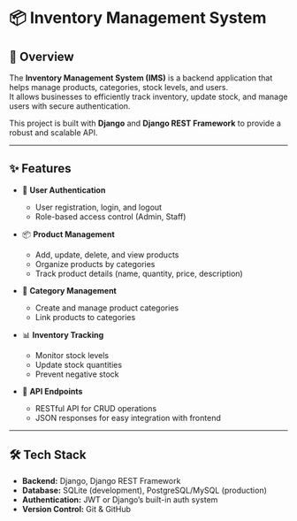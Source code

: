 # 📦 Inventory Management System

## 📌 Overview
The **Inventory Management System (IMS)** is a backend application that helps manage products, categories, stock levels, and users.  
It allows businesses to efficiently track inventory, update stock, and manage users with secure authentication.

This project is built with **Django** and **Django REST Framework** to provide a robust and scalable API.

---

## ✨ Features
- 🔑 **User Authentication**
  - User registration, login, and logout
  - Role-based access control (Admin, Staff)

- 📦 **Product Management**
  - Add, update, delete, and view products
  - Organize products by categories
  - Track product details (name, quantity, price, description)

- 📂 **Category Management**
  - Create and manage product categories
  - Link products to categories

- 📊 **Inventory Tracking**
  - Monitor stock levels
  - Update stock quantities
  - Prevent negative stock

- 📑 **API Endpoints**
  - RESTful API for CRUD operations
  - JSON responses for easy integration with frontend

---

## 🛠️ Tech Stack
- **Backend:** Django, Django REST Framework  
- **Database:** SQLite (development), PostgreSQL/MySQL (production)  
- **Authentication:** JWT or Django’s built-in auth system  
- **Version Control:** Git & GitHub  

